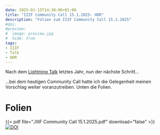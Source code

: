 ```yaml
---
date: 2025-01-15T14:30:00+01:00
title: "IIIF Community Call 15.1.2025: HDR"
description: "Folien zum IIIF Community Call 15.1.2025"
#doi: 
#preview:
#  image: preview.jpg
#  hide: true
tags:
- IIIF
- Talk
- HDR
---
```


Nach dem [Lightning Talk](/post/iiif-online-meeting-2024-slides/) letztes Jahr, nun der nächste Schritt...
<!--more-->

...bei dem heutigen Community Call hatte ich die Gelegenheit meinen Vorschlag weiter voranzutreiben. Unten die Folien.

# Folien

{{< pdf file="./IIIF Community Call 15.1.2025.pdf" download="false" >}}
[![DOI](https://zenodo.org/badge/DOI/10.5281/zenodo.14652193.svg)](https://doi.org/10.5281/zenodo.14652193)
